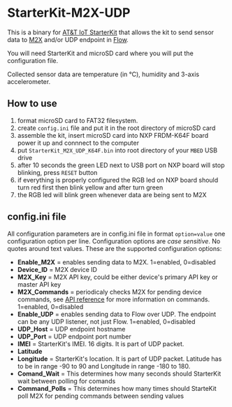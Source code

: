 # StarterKit-M2X-UDP

This is a binary for [AT&T IoT StarterKit](https://marketplace.att.com/products/att-iot-starter-kit-lte-m) that allows the kit to send sensor data to [M2X](https://m2x.att.com) and/or UDP endpoint in [Flow](https://flow.att.com).

You will need StarterKit and microSD card where you will put the configuration file.

Collected sensor data are temperature (in &deg;C), humidity and 3-axis accelerometer.

## How to use

1. format microSD card to FAT32 filesystem.
2. create `config.ini` file and put it in the root directory of microSD card
3. assemble the kit, insert microSD card into NXP FRDM-K64F board power it up and connnect to the computer
4. put `StarterKit_M2X_UDP_K64F.bin` into root directory of your `MBED` USB drive
5. after 10 seconds the green LED next to USB port on NXP board will stop blinking, press `RESET` button
6. if everything is properly configured the RGB led on NXP board should turn red first then blink yellow and after turn green
7. the RGB led will blink green whenever data are being sent to M2X

## config.ini file

All configuration parameters are in config.ini file in format ```option=value``` one configuration option per line.
Configuration options are _case sensitive_. No quotes around text values. These are the supported configuration options:
- __Enable_M2X__ = enables sending data to M2X. 1=enabled, 0=disabled
- __Device_ID__ = M2X device ID
- __M2X_Key__ = M2X API key, could be either device's primary API key or master API key
- __M2X_Commands__ = periodicaly checks M2X for pending device commands, see [API reference](https://m2x.att.com/developer/documentation/v2/commands) for more information on commands. 1=enabled, 0=disabled
- __Enable_UDP__ = enables sending data to Flow over UDP. The endpoint can be any UDP listener, not just Flow. 1=enabled, 0=disabled
- __UDP_Host__ = UDP endpoint hostname 
- __UDP_Port__ = UDP endpoint port number
- __IMEI__ = StarterKit's IMEI. 16 digits. It is part of UDP packet.
- __Latitude__
- __Longitude__ = StarterKit's location. It is part of UDP packet. Latitude has to be in range -90 to 90 and Longitude in range -180 to 180.
- __Comand_Wait__ = This determines how many seconds should StarterKit wait between polling for comands
- __Command_Polls__ = This determines how many times should StarteKit poll M2X for pending commands between sending values

